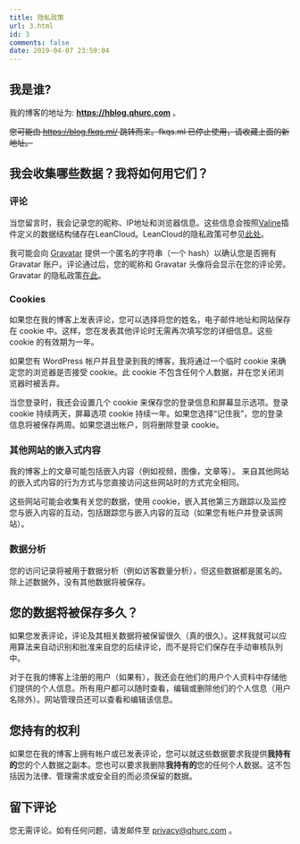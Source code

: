 ```yaml
---
title: 隐私政策
url: 3.html
id: 3
comments: false
date: 2019-04-07 23:59:04
---
```


我是谁?
----

我的博客的地址为: **https://hblog.qhurc.com** 。

~~您可能由 https://blog.fkqs.ml/ 跳转而来。fkqs.ml 已停止使用，请收藏上面的新地址。~~

我会收集哪些数据？我将如何用它们？
-----------------

### 评论

当您留言时，我会记录您的昵称、IP地址和浏览器信息。这些信息会按照[Valine](https://valine.js.org/)插件定义的数据结构储存在LeanCloud。LeanCloud的隐私政策可参见[此处](https://leancloud.app/terms/)。

我可能会向 [Gravatar](https://cn.gravatar.com/) 提供一个匿名的字符串（一个 hash）以确认您是否拥有 Gravatar 账户。评论通过后，您的昵称和 Gravatar 头像将会显示在您的评论旁。Gravatar 的隐私政策[在此](https://automattic.com/privacy/)。

### Cookies

如果您在我的博客上发表评论，您可以选择将您的姓名，电子邮件地址和网站保存在 cookie 中。这样，您在发表其他评论时无需再次填写您的详细信息。这些 cookie 的有效期为一年。

如果您有 WordPress 帐户并且登录到我的博客，我将通过一个临时 cookie 来确定您的浏览器是否接受 cookie。此 cookie 不包含任何个人数据，并在您关闭浏览器时被丢弃。

当您登录时，我还会设置几个 cookie 来保存您的登录信息和屏幕显示选项。登录 cookie 持续两天，屏幕选项 cookie 持续一年。如果您选择“记住我”，您的登录信息将被保存两周。如果您退出帐户，则将删除登录 cookie。

### 其他网站的嵌入式内容

我的博客上的文章可能包括嵌入内容（例如视频，图像，文章等）。 来自其他网站的嵌入式内容的行为方式与您直接访问这些网站时的方式完全相同。

这些网站可能会收集有关您的数据，使用 cookie，嵌入其他第三方跟踪以及监控您与嵌入内容的互动，包括跟踪您与嵌入内容的互动（如果您有帐户并登录该网站）。

### 数据分析

您的访问记录将被用于数据分析（例如访客数量分析），但这些数据都是匿名的。除上述数据外，没有其他数据将被保存。

您的数据将被保存多久？
-----------

如果您发表评论，评论及其相关数据将被保留很久（真的很久）。这样我就可以应用算法来自动识别和批准来自您的后续评论，而不是将它们保存在手动审核队列中。

对于在我的博客上注册的用户（如果有），我还会在他们的用户个人资料中存储他们提供的个人信息。所有用户都可以随时查看，编辑或删除他们的个人信息（用户名除外）。网站管理员还可以查看和编辑该信息。

您持有的权利
------

如果您在我的博客上拥有帐户或已发表评论，您可以就这些数据要求我提供**我持有的**您的个人数据之副本。您也可以要求我删除**我持有的**您的任何个人数据。这不包括因为法律、管理需求或安全目的而必须保留的数据。

留下评论
----

您无需评论。如有任何问题，请发邮件至 [privacy@qhurc.com](mailto:privacy@qhurc.com) 。